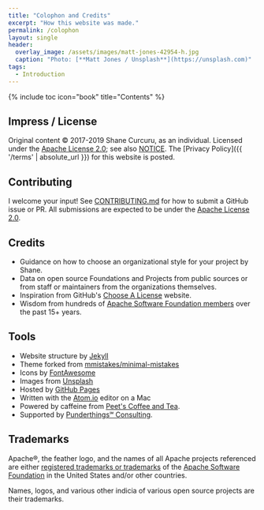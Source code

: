 ```yaml
---
title: "Colophon and Credits"
excerpt: "How this website was made."
permalink: /colophon
layout: single
header:
  overlay_image: /assets/images/matt-jones-42954-h.jpg
  caption: "Photo: [**Matt Jones / Unsplash**](https://unsplash.com)"
tags:
  - Introduction
---
```


{% include toc icon="book" title="Contents" %}

## Impress / License

Original content &copy; 2017-2019 Shane Curcuru, as an individual.  Licensed under the [Apache License 2.0](https://github.com/ShaneCurcuru/chooseafoundation/blob/master/LICENSE); see also [NOTICE](NOTICE).  The [Privacy Policy]({{ '/terms' | absolute_url }}) for this website is posted.

## Contributing

I welcome your input!  See [CONTRIBUTING.md](https://github.com/ShaneCurcuru/chooseafoundation/blob/master/CONTRIBUTING.md) for how to submit a GitHub issue or PR.  All submissions are expected to be under the [Apache License 2.0](https://www.apache.org/licenses/LICENSE-2.0.html).

## Credits

- Guidance on how to choose an organizational style for your project by Shane.
- Data on open source Foundations and Projects from public sources or from staff or maintainers from the organizations themselves.
- Inspiration from GitHub's [Choose A License](https://choosealicense.com/) website.
- Wisdom from hundreds of [Apache Software Foundation members](https://www.apache.org/foundation/members) over the past 15+ years.

## Tools

- Website structure by [Jekyll](https://jekyllrb.com/)
- Theme forked from [mmistakes/minimal-mistakes](https://github.com/mmistakes/minimal-mistakes)
- Icons by [FontAwesome](http://fontawesome.io/)
- Images from [Unsplash](https://unsplash.com/)
- Hosted by [GitHub Pages](https://pages.github.com/)
- Written with the [Atom.io](https://atom.io/) editor on a Mac
- Powered by caffeine from [Peet's Coffee and Tea](http://www.whyilovepeets.com/).
- Supported by [Punderthings℠ Consulting](http://punderthings.com/).

## Trademarks

Apache®, the feather logo, and the names of all Apache projects referenced are either [registered trademarks or trademarks](https://www.apache.org/foundation/marks/) of the [Apache Software Foundation](https://www.apache.org/) in the United States and/or other countries.  

Names, logos, and various other indicia of various open source projects are their trademarks.